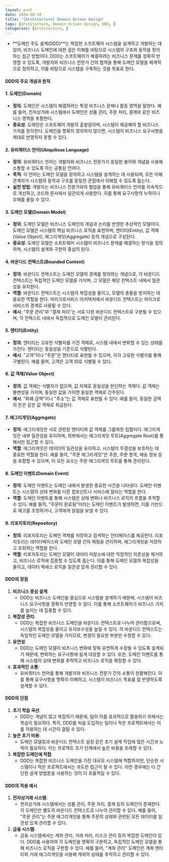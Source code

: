 ```yaml
---
layout: post
date: 2024-08-18
title: "[Architecture] Domain Driven Design"
tags: [Architecture, Domain Driven Design, DDD, ]
categories: [Architecture, ]
---
```


- **도메인 주도 설계(DDD)**는 복잡한 소프트웨어 시스템을 설계하고 개발하는 데 있어, 비즈니스 도메인에 대한 깊은 이해를 바탕으로 시스템의 구조와 동작을 정의하는 접근 방법이다. DDD는 소프트웨어가 해결하려는 비즈니스 문제를 정확히 반영할 수 있도록, 개발자와 비즈니스 전문가 간의 협력을 통해 도메인 모델을 체계적으로 정의하고, 이를 바탕으로 시스템을 구축하는 것을 목표로 한다.

#### DDD의 주요 개념과 원칙


#### 1. **도메인(Domain)**

- **정의**: 도메인은 시스템이 해결하려는 특정 비즈니스 문제나 활동 영역을 말한다. 예를 들어, 전자상거래 시스템에서 도메인은 상품 관리, 주문 처리, 결제와 같은 비즈니스 영역을 포함한다.
- **중요성**: 도메인은 소프트웨어 개발의 출발점이며, 시스템이 제공해야 할 비즈니스 가치를 정의한다. 도메인을 명확히 정의하지 않으면, 시스템이 비즈니스 요구사항을 제대로 반영하지 못할 수 있다.

#### 2. **유비쿼터스 언어(Ubiquitous Language)**

- **정의**: 유비쿼터스 언어는 개발자와 비즈니스 전문가가 동일한 용어와 개념을 사용해 소통할 수 있도록 하는 공통된 언어다.
- **목적**: 이 언어는 도메인 모델을 정의하고 시스템을 설계하는 데 사용되며, 모든 이해관계자가 시스템의 동작과 구조를 동일한 관점에서 이해할 수 있도록 돕는다.
- **실천 방법**: 개발자는 비즈니스 전문가와의 협업을 통해 유비쿼터스 언어를 지속적으로 개선하고, 코드와 문서에서 일관되게 사용한다. 이를 통해 요구사항의 누락이나 오해를 줄일 수 있다.

#### 3. **도메인 모델(Domain Model)**

- **정의**: 도메인 모델은 비즈니스 도메인의 개념과 논리를 반영한 추상적인 모델이다. 도메인 모델은 시스템의 핵심 비즈니스 로직을 표현하며, 엔티티(Entity), 값 객체(Value Object), 애그리게잇(Aggregate) 등의 개념으로 구성된다.
- **중요성**: 도메인 모델은 소프트웨어 시스템이 비즈니스 문제를 해결하는 방식을 정의하며, 시스템의 설계와 구현의 중심이 된다.

#### 4. **바운디드 컨텍스트(Bounded Context)**

- **정의**: 바운디드 컨텍스트는 도메인 모델의 경계를 정의하는 개념으로, 각 바운디드 컨텍스트는 독립적인 도메인 모델을 가지며, 그 모델은 해당 컨텍스트 내에서 일관성을 유지한다.
- **역할**: 바운디드 컨텍스트는 시스템의 복잡성을 줄이고, 모델의 충돌을 방지하는 데 중요한 역할을 한다. 마이크로서비스 아키텍처에서 바운디드 컨텍스트는 마이크로서비스의 경계로 사용될 수 있다.
- **예시**: "주문 관리"와 "결제 처리"는 서로 다른 바운디드 컨텍스트로 구분될 수 있으며, 각 컨텍스트 내에서 독립적으로 도메인 모델이 관리된다.

#### 5. **엔티티(Entity)**

- **정의**: 엔티티는 고유한 식별자를 가진 객체로, 시스템 내에서 변화할 수 있는 상태를 가진다. 엔티티는 동일성을 기준으로 식별된다.
- **예시**: "고객"이나 "주문"은 엔티티로 표현될 수 있으며, 각각 고유한 식별자를 통해 구별된다. 예를 들어, 고객은 고객 ID로 식별될 수 있다.

#### 6. **값 객체(Value Object)**

- **정의**: 값 객체는 식별자가 없으며, 값 자체로 동일성을 판단하는 객체다. 값 객체는 불변성을 가지며, 동일한 값을 가지면 동일한 객체로 간주된다.
- **예시**: "화폐 금액"이나 "주소"는 값 객체로 표현될 수 있다. 예를 들어, 동일한 금액의 돈은 같은 값 객체로 취급된다.

#### 7. **애그리게잇(Aggregate)**

- **정의**: 애그리게잇은 서로 관련된 엔티티와 값 객체를 그룹화한 집합이다. 애그리게잇은 내부 일관성을 유지하며, 외부에서는 애그리게잇 루트(Aggregate Root)를 통해서만 접근할 수 있다.
- **역할**: 애그리게잇은 데이터의 일관성을 유지하고, 시스템의 무결성을 보호하는 데 중요한 역할을 한다. 예를 들어, "주문 애그리게잇"은 주문, 주문 항목, 배송 정보 등을 포함할 수 있으며, 이 모든 요소는 주문 애그리게잇 루트를 통해 관리된다.

#### 8. **도메인 이벤트(Domain Event)**

- **정의**: 도메인 이벤트는 도메인 내에서 발생한 중요한 사건을 나타낸다. 도메인 이벤트는 시스템의 상태 변화를 다른 컴포넌트나 서비스에 알리는 역할을 한다.
- **역할**: 도메인 이벤트를 통해 시스템은 상태 변화나 비즈니스 로직의 흐름을 추적할 수 있다. 예를 들어, "주문이 완료됨"이라는 도메인 이벤트가 발생하면, 이를 기반으로 재고를 조정하거나, 고객에게 알림을 보낼 수 있다.

#### 9. **리포지토리(Repository)**

- **정의**: 리포지토리는 도메인 객체를 저장하고 검색하는 인터페이스를 제공한다. 리포지토리는 데이터베이스와 도메인 모델 간의 매핑을 관리하며, 애그리게잇을 저장하고 조회하는 역할을 한다.
- **역할**: 리포지토리는 도메인 모델이 데이터 저장소에 대한 직접적인 의존성을 제거하고, 비즈니스 로직에 집중할 수 있도록 돕는다. 이를 통해 도메인 모델의 복잡성을 줄이고, 데이터 액세스 로직을 일관성 있게 관리할 수 있다.

#### DDD의 장점

1. **비즈니스 중심 설계**:
	- DDD는 비즈니스 도메인을 중심으로 시스템을 설계하기 때문에, 시스템이 비즈니스 요구사항을 정확히 반영할 수 있다. 이를 통해 소프트웨어가 비즈니스 가치를 높이는 데 집중할 수 있다.
2. **복잡성 관리**:
	- DDD는 복잡한 비즈니스 도메인을 바운디드 컨텍스트로 나누어 관리함으로써, 시스템의 복잡성을 줄이고 유지보수성을 높일 수 있다. 각 바운디드 컨텍스트는 독립적인 도메인 모델을 가지므로, 변경이 필요한 부분만 수정할 수 있다.
3. **유연성**:
	- DDD는 도메인 모델이 비즈니스 변화에 맞춰 유연하게 수정될 수 있도록 설계되기 때문에, 변화하는 요구사항에 쉽게 대응할 수 있다. 또한, 도메인 이벤트를 통해 시스템의 상태 변화를 추적하고 비즈니스 로직을 확장할 수 있다.
4. **효과적인 소통**:
	- 유비쿼터스 언어를 통해 개발자와 비즈니스 전문가 간의 소통이 원활해진다. 이를 통해 요구사항을 명확히 이해하고, 시스템이 비즈니스 목표를 잘 반영하도록 설계할 수 있다.

#### DDD의 단점

1. **초기 학습 곡선**:
	- DDD는 개념이 많고 복잡하기 때문에, 팀이 이를 효과적으로 활용하기 위해서는 학습이 필요하다. 특히, DDD를 처음 도입하는 팀이나 작은 프로젝트에서는 이를 적용하는 데 시간이 걸릴 수 있다.
2. **높은 초기 비용**:
	- 도메인 모델링과 바운디드 컨텍스트 설정 같은 초기 설계 작업에 많은 시간과 노력이 필요하다. 이는 프로젝트 초기 단계에서 높은 비용을 초래할 수 있다.
3. **복잡한 도메인에 적합**:
	- DDD는 복잡한 비즈니스 도메인을 가진 대규모 시스템에 적합하지만, 단순한 시스템이나 작은 프로젝트에서는 과도한 접근이 될 수 있다. 이런 경우에는 더 간단한 설계 방법론을 사용하는 것이 더 효율적일 수 있다.

#### DDD의 적용 예시

1. **전자상거래 시스템**:
	- 전자상거래 시스템에서는 상품 관리, 주문 처리, 결제 등의 도메인이 존재한다. 각 도메인은 별도의 바운디드 컨텍스트로 나누어 관리할 수 있다. 예를 들어, "주문 관리"는 주문 애그리게잇을 통해 주문의 상태와 관련된 모든 데이터를 일관성 있게 관리할 수 있다.
2. **금융 시스템**:
	- 금융 시스템에서는 계좌 관리, 거래 처리, 리스크 관리 등의 복잡한 도메인이 있다. DDD를 사용하여 각 도메인을 명확히 구분하고, 독립적인 도메인 모델을 통해 비즈니스 로직을 구현할 수 있다. 예를 들어, "계좌 관리" 도메인은 계좌 엔티티와 거래 애그리게잇을 사용해 계좌의 상태를 추적하고 관리할 수 있다.
